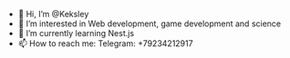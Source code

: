 - 👋 Hi, I’m @Keksley
- 👀 I’m interested in Web development, game development and science
- 🌱 I’m currently learning Nest.js
- 📫 How to reach me: Telegram: +79234212917

<!---
Keksley/Keksley is a ✨ special ✨ repository because its `README.md` (this file) appears on your GitHub profile.
You can click the Preview link to take a look at your changes.
--->
